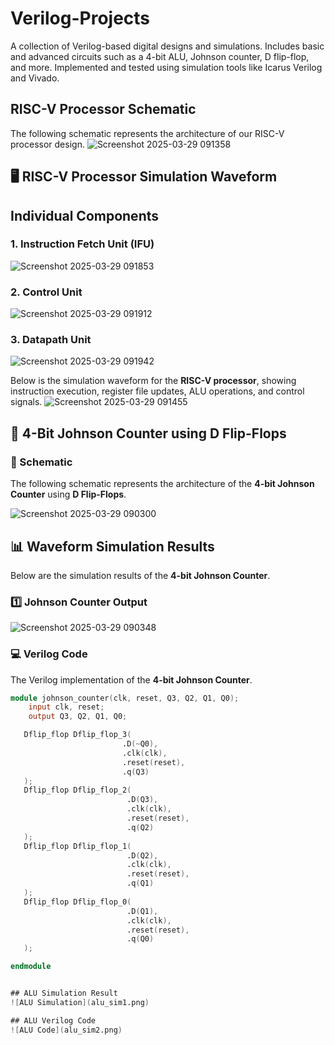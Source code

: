 # Verilog-Projects
A collection of Verilog-based digital designs and simulations. Includes basic and advanced circuits such as a 4-bit ALU, Johnson counter, D flip-flop, and more. Implemented and tested using simulation tools like Icarus Verilog and Vivado.

## RISC-V Processor Schematic
The following schematic represents the architecture of our RISC-V processor design.
![Screenshot 2025-03-29 091358](https://github.com/user-attachments/assets/316daecd-4144-4e23-a685-dcedabe53e0c)
## **🖥️ RISC-V Processor Simulation Waveform**

## Individual Components

### 1. Instruction Fetch Unit (IFU)
![Screenshot 2025-03-29 091853](https://github.com/user-attachments/assets/01448556-92de-4331-a8ba-be3c2fe7c580)


### 2. Control Unit
![Screenshot 2025-03-29 091912](https://github.com/user-attachments/assets/826e3ce1-ace7-41f7-9667-63e82bc47475)


### 3. Datapath Unit

![Screenshot 2025-03-29 091942](https://github.com/user-attachments/assets/d7fe546a-13c0-45fd-a48a-9a5b2cf0bd53)

Below is the simulation waveform for the **RISC-V processor**, showing instruction execution, register file updates, ALU operations, and control signals.
![Screenshot 2025-03-29 091455](https://github.com/user-attachments/assets/fe6f9845-6ad7-4617-a573-813423a27957)


## **📌 4-Bit Johnson Counter using D Flip-Flops**  

### **📜 Schematic**  
The following schematic represents the architecture of the **4-bit Johnson Counter** using **D Flip-Flops**.  

  ![Screenshot 2025-03-29 090300](https://github.com/user-attachments/assets/4e71a191-8663-4e1f-a93c-6089ba502e2d)

  ## **📊 Waveform Simulation Results**  

Below are the simulation results of the **4-bit Johnson Counter**.

### **1️⃣ Johnson Counter Output**

![Screenshot 2025-03-29 090348](https://github.com/user-attachments/assets/3b11210b-b981-4d26-b62d-db64cfca5c33)

### **💻 Verilog Code**  
The Verilog implementation of the **4-bit Johnson Counter**.  

```verilog
module johnson_counter(clk, reset, Q3, Q2, Q1, Q0);
    input clk, reset;
    output Q3, Q2, Q1, Q0;  

   Dflip_flop Dflip_flop_3(
                         .D(~Q0),  
                         .clk(clk),
                         .reset(reset),
                         .q(Q3)
   );
   Dflip_flop Dflip_flop_2(
                          .D(Q3),
                          .clk(clk),
                          .reset(reset),
                          .q(Q2)
   );
   Dflip_flop Dflip_flop_1(  
                          .D(Q2),
                          .clk(clk),
                          .reset(reset),
                          .q(Q1)    
   );
   Dflip_flop Dflip_flop_0(  
                          .D(Q1),  
                          .clk(clk),
                          .reset(reset),
                          .q(Q0)
   );

endmodule


## ALU Simulation Result
![ALU Simulation](alu_sim1.png)

## ALU Verilog Code
![ALU Code](alu_sim2.png)
